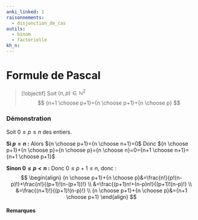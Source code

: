 ```yaml
---
anki_linked: 1
raisonnements:
  - disjonction_de_cas
outils:
  - binom
  - factorielle
kh_n:
---
```

# Formule de Pascal

> [!objectif]
> Soit $(n,p)\in \mathbb{N}^{2}$
>$$
> {n+1 \choose p+1}={n \choose p+1}+{n \choose p}
> $$
### Démonstration

Soit $0\le p \leq n$ des entiers.

**Si $p=n$ :**
	Alors ${n \choose p+1}={n \choose n+1}=0$
	Donc ${n \choose p+1}+{n \choose p}={n \choose p}={n \choose n}=0={n+1 \choose n+1}={n+1 \choose p+1}$

**Sinon $0\leq p<n$ :**
	Donc $0\leq p+1\leq n$, donc :
$$
\begin{align}
{n \choose p+1}+{n \choose p}&=\frac{n!}{p!(n-p)!}+\frac{n!}{(p+1)!(n-(p+1))!} \\
&=\frac{(p+1)n!+(n-p)n!}{(p+1)!(n-p)!} \\
&=\frac{(n+1)!}{(p+1)!(n-p)!} \\
{n \choose p+1}+{n \choose p}&={n+1 \choose p+1}
\end{align}
$$


#### Remarques


